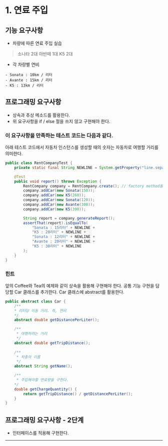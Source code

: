 # 1. 연료 주입

## 기능 요구사항
- 차량에 따른 연료 주입 실습

> 소나타 2대
> 아반떼 1대
> K5 2대

- 각 차랑별 연비
```text
- Sonata : 10km / 리터
- Avante : 15km / 리터
- K5 : 13km / 리터
```

## 프로그래밍 요구사항
- 상속과 추상 메소드를 활용한다.
- 위 요구사항을 if / else 절을 쓰지 않고 구현해야 한다.

### 이 요구사항을 만족하는 테스트 코드는 다음과 같다.
아래 테스트 코드에서 자동차 인스턴스를 생성할 때의 숫자는 자동차로 여행할 거리를 의미한다.

```java
public class RentCompanyTest {
    private static final String NEWLINE = System.getProperty("line.separator");

    @Test
    public void report() throws Exception {
        RentCompany company = RentCompany.create(); // factory method를 사용해 생성
        company.addCar(new Sonata(150));
        company.addCar(new K5(260));
        company.addCar(new Sonata(120));
        company.addCar(new Avante(300));
        company.addCar(new K5(390));

        String report = company.generateReport();
        assertThat(report).isEqualTo(
            "Sonata : 15리터" + NEWLINE +
            "K5 : 20리터" + NEWLINE +
            "Sonata : 12리터" + NEWLINE +
            "Avante : 20리터" + NEWLINE +
            "K5 : 30리터" + NEWLINE
        );
    }
}
```

### 힌트
앞의 Coffee와 Tea의 예제와 같이 상속을 활용해 구현해야 한다.
공통 기능 구현을 담당할 Car 클래스를 추가한다. Car 클래스에 abstract를 활용한다.
```java
public abstract class Car {
    /**
    * 리터당 이동 거리. 즉, 연비
    */
    abstract double getDistancePerLiter();

    /**
     * 여행하려는 거리
     */
    abstract double getTripDistance();
    
    /**
     * 차종의 이름
     */
    abstract String getName();

    /**
     * 주입해야할 연료량을 구한다.
    */
    double getChargeQuantity() {
        return getTripDistance() / getDistancePerLiter();
    }
}
```
## 프로그래밍 요구사항 - 2단계
- 인터페이스를 적용해 구현한다.

---------
